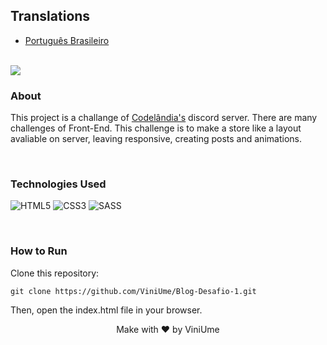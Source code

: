 ## Translations
    
- [Português Brasileiro](https://github.com/ViniUme/Store-Challenge-2/blob/master/translations/README-ptbr.md)

<br>
<img src="https://user-images.githubusercontent.com/66230638/151377043-2f4b676c-105f-435f-b90d-8dcb4d702bbc.png">

### About
This project is a challange of <a href="https://discord.com/invite/QevDJqCzaY">Codelândia's</a> discord server. There are many challenges of Front-End. This challenge is to make a store like a layout avaliable on server, leaving responsive, creating posts and animations.

<br>

### Technologies Used
![HTML5](https://img.shields.io/badge/html5-%23E34F26.svg?style=for-the-badge&logo=html5&logoColor=white)
![CSS3](https://img.shields.io/badge/css3-%231572B6.svg?style=for-the-badge&logo=css3&logoColor=white)
![SASS](https://img.shields.io/badge/SASS-hotpink.svg?style=for-the-badge&logo=SASS&logoColor=white)

<br>

### How to Run
Clone this repository:

    git clone https://github.com/ViniUme/Blog-Desafio-1.git
    
Then, open the index.html file in your browser.

<div align="center">
  Make with ❤️ by ViniUme
</div>
